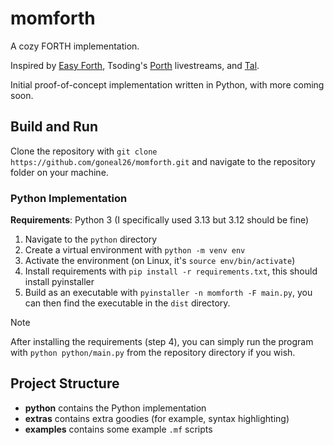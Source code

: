 # momforth

A cozy FORTH implementation.

Inspired by [Easy Forth](https://github.com/skilldrick/easyforth/tree/gh-pages), 
Tsoding's [Porth](https://gitlab.com/tsoding/porth) livestreams, and [Tal](https://wiki.xxiivv.com/site/uxntal.html).

Initial proof-of-concept implementation written in Python, with more coming soon.

## Build and Run

Clone the repository with `git clone https://github.com/goneal26/momforth.git`
and navigate to the repository folder on your machine.

### Python Implementation

**Requirements**: Python 3 (I specifically used 3.13 but 3.12 should be fine)

1. Navigate to the `python` directory
2. Create a virtual environment with `python -m venv env`
3. Activate the environment (on Linux, it's `source env/bin/activate`)
4. Install requirements with `pip install -r requirements.txt`, this should 
install pyinstaller
5. Build as an executable with `pyinstaller -n momforth -F main.py`, you can then
find the executable in the `dist` directory.

> [!NOTE]
> After installing the requirements (step 4), you can simply run the program 
> with `python python/main.py` from the repository directory if you wish.

## Project Structure

- **python** contains the Python implementation
- **extras** contains extra goodies (for example, syntax highlighting)
- **examples** contains some example `.mf` scripts
